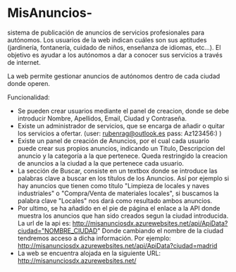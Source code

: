 # MisAnuncios-
sistema de publicación de anuncios de servicios profesionales para autónomos. Los usuarios de la web indican cuáles son sus aptitudes (jardinería, fontanería, cuidado de niños, enseñanza de idiomas, etc…).  El objetivo es ayudar a los autónomos a dar a conocer sus servicios a través de internet. 

La web permite gestionar anuncios de autónomos dentro de cada ciudad donde operen.

Funcionalidad:
- Se pueden crear usuarios mediante el panel de creacion, donde se debe introducir Nombre, Apellidos, Email, Ciudad y Contraseña.
- Existe un administrador de servicios, que se encarga de añadir o quitar los servicios a ofertar.
  (user: rubenrag@outlook.es pass: Az123456:) )
- Existe un panel de creación de Anuncios, por el cual cada usuario puede crear sus propios anuncios, indicando un Titulo, Descripcion del anuncio y la categoría a la que pertenece. Queda restringido la creacion de anuncios a la ciudad a la que pertenece cada usuario.
- La sección de Buscar, consiste en un textbox donde se introduce las palabras clave a buscar en los títulos de los Anuncios. Así por ejemplo si hay anuncios que tienen como título "Limpieza de locales y naves industriales" o "Compra/Venta de materiales locales", si buscamos la palabra clave "Locales" nos dará como resultado ambos anuncios.
- Por ultimo, se ha añadido en el pie de página el enlace a la API donde muestra los anuncios que han sido creados segun la ciudad introducida. La url de la api es: 
http://misanunciosdx.azurewebsites.net/api/ApiData?ciudad="NOMBRE_CIUDAD"
Donde cambiando el nombre de la ciudad tendremos acceso a dicha información.
Por ejemplo: http://misanunciosdx.azurewebsites.net/api/ApiData?ciudad=madrid
- La web se encuentra alojada en la siguiente URL:
http://misanunciosdx.azurewebsites.net/
